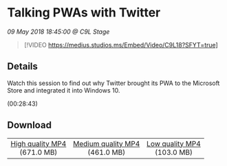 # Talking PWAs with Twitter

*09 May 2018 18:45:00 @ C9L Stage*

> [!VIDEO https://medius.studios.ms/Embed/Video/C9L18?SFYT=true]

## Details

<p>Watch this session to find out why Twitter brought its PWA to the Microsoft Store and integrated it into Windows 10.</p> (00:28:43)

## Download

||||
|:--:|:----:|:-:|
|[High quality MP4](https://sec.ch9.ms/ch9/1dbb/c13824a5-d628-4660-af8a-226d74921dbb/C9L18_high.mp4)<br />(671.0 MB)|[Medium quality MP4](https://sec.ch9.ms/ch9/1dbb/c13824a5-d628-4660-af8a-226d74921dbb/C9L18_mid.mp4)<br />(461.0 MB)|[Low quality MP4](https://sec.ch9.ms/ch9/1dbb/c13824a5-d628-4660-af8a-226d74921dbb/C9L18.mp4)<br />(103.0 MB)|